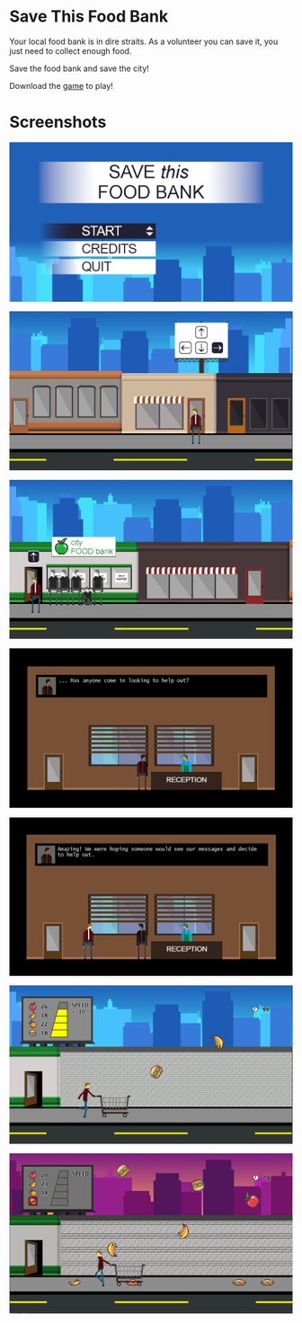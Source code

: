 # Save This Food Bank

Your local food bank is in dire straits. As a volunteer you can save it, you just need to collect enough food.

Save the food bank and save the city!

Download the [game](https://github.com/bcout/Games/tree/main/SaveThisFoodBank/Releases/Final) to play!

# Screenshots

![Title](Images/Title.PNG)

![1](Images/1.PNG)

![2](Images/2.PNG)

![3](Images/3.PNG)

![4](Images/4.PNG)

![5](Images/5.PNG)

![6](Images/6.PNG)
